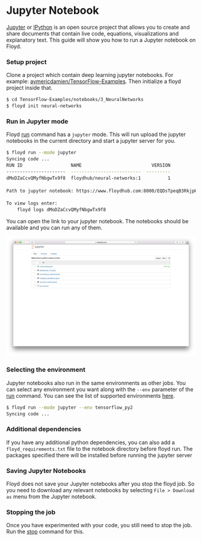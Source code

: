 # Jupyter Notebook

[Jupyter](http://jupyter.org/) or [IPython](https://ipython.org/) is an open source project that allows you 
to create and share documents that contain live code, equations, visualizations and explanatory text. This 
guide will show you how to run a Jupyter notebook on Floyd.

### Setup project

Clone a project which contain deep learning jupyter notebooks. For 
example: [aymericdamien/TensorFlow-Examples](https://github.com/aymericdamien/TensorFlow-Examples).
Then initialize a floyd project inside that.

```bash
$ cd TensorFlow-Examples/notebooks/3_NeuralNetworks
$ floyd init neural-networks
```

### Run in Jupyter mode

Floyd [run](#run) command has a `jupyter` mode. This will run upload the jupyter notebooks in the current 
directory and start a jupyter server for you.

```bash
$ floyd run --mode jupyter
Syncing code ...
RUN ID                  NAME                          VERSION
----------------------  --------------------------  ---------
dMoDZaCcvQMyfNbgwTx9f8  floydhub/neural-networks:1          1

Path to jupyter notebook: https://www.floydhub.com:8000/EQDsTpeqB3RkjpHUgBGDyB

To view logs enter:
    floyd logs dMoDZaCcvQMyfNbgwTx9f8
```

You can open the link to your jupyter notebook. The notebooks should be available and you can run 
any of them.

![Jupyter](../img/jupyter_home.png)

### Selecting the environment

Jupyter notebooks also run in the same environments as other jobs. You can select any environment you want 
along with the `--env` parameter of the [run](#run) command. You can see the list of supported environments
[here](#environments).

```bash
$ floyd run --mode jupyter --env tensorflow_py2
Syncing code ...
```

### Additional dependencies

If you have any additional python dependencies, you can also add a `floyd_requirements.txt` file to 
the notebook directory before floyd run. The packages specified there will be installed before running the 
jupyter server


### Saving Jupyter Notebooks

Floyd does not save your Jupyter notebooks after you stop the floyd job. So you need to download any 
relevant notebooks by selecting `File > Download as` menu from the Jupyter notebook.

### Stopping the job

Once you have experimented with your code, you still need to stop the job. Run the [stop](#stop) command 
for this.
